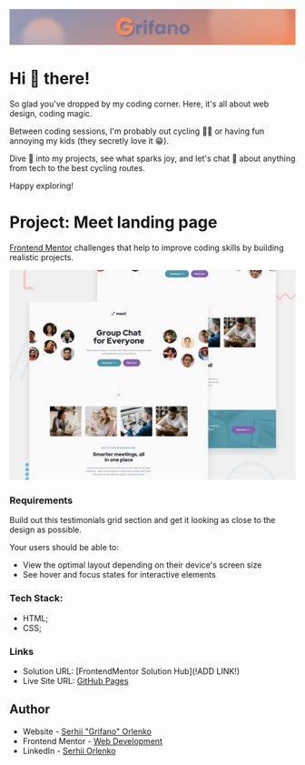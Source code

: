 ![](/assets/Banner.jpg)

# Hi 👋 there!

So glad you've dropped by my coding corner. Here, it's all about web design,
coding magic.

Between coding sessions, I'm probably out cycling 🚴‍♂️ or having fun annoying my
kids (they secretly love it 😁).

Dive 👀 into my projects, see what sparks joy, and let's chat 💬 about anything
from tech to the best cycling routes.

Happy exploring!

# Project: Meet landing page

[Frontend Mentor](https://www.frontendmentor.io) challenges that help to improve
coding skills by building realistic projects.

![](./assets/preview.jpg)

### Requirements

Build out this testimonials grid section and get it looking as close to the
design as possible.

Your users should be able to:

- View the optimal layout depending on their device's screen size
- See hover and focus states for interactive elements

### Tech Stack:

- HTML;
- CSS;

### Links

- Solution URL: [FrontendMentor Solution Hub](!ADD LINK!)
- Live Site URL:
  [GitHub Pages](https://grifano.github.io/fm-08-meet-landing-page/)

## Author

- Website - [Serhii "Grifano" Orlenko](https://www.grifano.com)
- Frontend Mentor -
  [Web Development](https://www.frontendmentor.io/profile/grifano)
- LinkedIn - [Serhii Orlenko](https://www.linkedin.com/in/grifano/)
